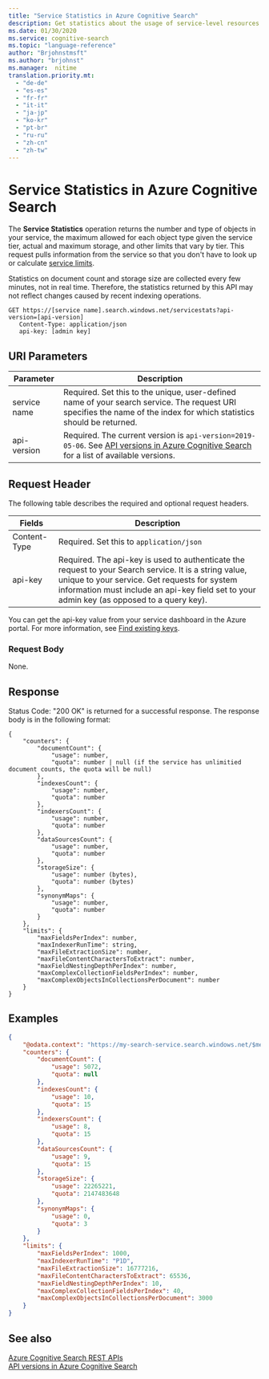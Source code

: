 ```yaml
---
title: "Service Statistics in Azure Cognitive Search"
description: Get statistics about the usage of service-level resources in your Azure Cognitive Search service
ms.date: 01/30/2020
ms.service: cognitive-search
ms.topic: "language-reference"
author: "Brjohnstmsft"
ms.author: "brjohnst"
ms.manager:  nitime
translation.priority.mt:
  - "de-de"
  - "es-es"
  - "fr-fr"
  - "it-it"
  - "ja-jp"
  - "ko-kr"
  - "pt-br"
  - "ru-ru"
  - "zh-cn"
  - "zh-tw"
---
```

# Service Statistics in Azure Cognitive Search
The **Service Statistics** operation returns the number and type of objects in your service, the maximum allowed for each object type given the service tier, actual and maximum storage, and other limits that vary by tier. This request pulls information from the service so that you don't have to look up or calculate [service limits](https://docs.microsoft.com/azure/search/search-limits-quotas-capacity).

Statistics on document count and storage size are collected every few minutes, not in real time. Therefore, the statistics returned by this API may not reflect changes caused by recent indexing operations.

 ```http  
GET https://[service name].search.windows.net/servicestats?api-version=[api-version]
    Content-Type: application/json  
    api-key: [admin key]  
``` 

 ## URI Parameters

| Parameter	  | Description  | 
|-------------|--------------|
| service name | Required. Set this to the unique, user-defined name of your search service. The request URI specifies the name of the index for which statistics should be returned. |
| api-version | Required. The current version is `api-version=2019-05-06`. See [API versions in Azure Cognitive Search](https://docs.microsoft.com/azure/search/search-api-versions) for a list of available versions.|

## Request Header 

The following table describes the required and optional request headers.  

|Fields              |Description      |  
|--------------------|-----------------|  
|Content-Type|Required. Set this to `application/json`|  
|api-key|Required. The api-key is used to authenticate the request to your Search service. It is a string value, unique to your service. Get requests for system information must include an api-key field set to your admin key (as opposed to a query key).|  

You can get the api-key value from your service dashboard in the Azure portal. For more information, see [Find existing keys](https://docs.microsoft.com/azure/search/search-security-api-keys#find-existing-keys). 

### Request Body  
None.  

## Response  
 Status Code: "200 OK" is returned for a successful response. The response body is in the following format:  

```  
{
    "counters": {
        "documentCount": {
            "usage": number,
            "quota": number | null (if the service has unlimitied document counts, the quota will be null)
        },
        "indexesCount": {
            "usage": number,
            "quota": number
        },
        "indexersCount": {
            "usage": number,
            "quota": number
        },
        "dataSourcesCount": {
            "usage": number,
            "quota": number
        },
        "storageSize": {
            "usage": number (bytes),
            "quota": number (bytes) 
        },
        "synonymMaps": {
            "usage": number,
            "quota": number
        }
    },
    "limits": {
        "maxFieldsPerIndex": number,
        "maxIndexerRunTime": string,
        "maxFileExtractionSize": number,
        "maxFileContentCharactersToExtract": number,
        "maxFieldNestingDepthPerIndex": number,
        "maxComplexCollectionFieldsPerIndex": number,
        "maxComplexObjectsInCollectionsPerDocument": number
    }
}
```  
## Examples

```json
{
    "@odata.context": "https://my-search-service.search.windows.net/$metadata#Microsoft.Azure.Search.V2019_05_06.ServiceStatistics",
    "counters": {
        "documentCount": {
            "usage": 5072,
            "quota": null
        },
        "indexesCount": {
            "usage": 10,
            "quota": 15
        },
        "indexersCount": {
            "usage": 8,
            "quota": 15
        },
        "dataSourcesCount": {
            "usage": 9,
            "quota": 15
        },
        "storageSize": {
            "usage": 22265221,
            "quota": 2147483648
        },
        "synonymMaps": {
            "usage": 0,
            "quota": 3
        }
    },
    "limits": {
        "maxFieldsPerIndex": 1000,
        "maxIndexerRunTime": "P1D",
        "maxFileExtractionSize": 16777216,
        "maxFileContentCharactersToExtract": 65536,
        "maxFieldNestingDepthPerIndex": 10,
        "maxComplexCollectionFieldsPerIndex": 40,
        "maxComplexObjectsInCollectionsPerDocument": 3000
    }
}
```

## See also  
 [Azure Cognitive Search REST APIs](index.md)   
 [API versions in Azure Cognitive Search](https://docs.microsoft.com/azure/search/search-api-versions)